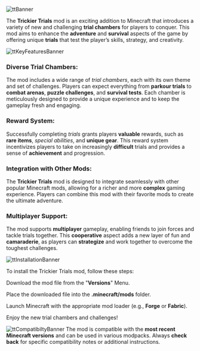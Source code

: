 ![ttBanner](https://cdn.modrinth.com/data/cached_images/cd54b1a448bf397cf71241c5ccab6d955a151764_0.webp)

The **Trickier Trials** mod is an exciting addition to Minecraft that introduces a variety of new and challenging **trial chambers** for players to conquer. This mod aims to enhance the **adventure** and **survival** aspects of the game by offering unique **trials** that test the player’s skills, strategy, and creativity.

![ttKeyFeaturesBanner](https://cdn.modrinth.com/data/cached_images/a3484d9145324e561daae06a412fd8d58661ab0e_0.webp)

### **Diverse Trial Chambers:** 
The mod includes a wide range of _trial chambers_, each with its own theme and set of challenges. Players can expect everything from **parkour trials** to **combat arenas**, **puzzle challenges**, and **survival tests**. Each chamber is meticulously designed to provide a unique experience and to keep the gameplay fresh and engaging.

### **Reward System:** 
Successfully completing _trials_ grants players **valuable** rewards, such as **rare items**, _special abilities_, and **unique gear**. This reward system incentivizes players to take on increasingly **difficult** trials and provides a sense of **achievement** and progression.

### **Integration with Other Mods:** 
The **Trickier Trials** mod is designed to integrate seamlessly with other popular Minecraft mods, allowing for a richer and more **complex** gaming experience. Players can combine this mod with their favorite mods to create the ultimate adventure.

### **Multiplayer Support:** 
The mod supports **multiplayer** gameplay, enabling friends to join forces and tackle trials together. This **cooperative** aspect adds a new layer of fun and **camaraderie**, as players can **strategize** and work together to overcome the toughest challenges.


![ttInstallationBanner](https://cdn.modrinth.com/data/cached_images/504aaf3aef95d40fdc408f9ccc74e6a38bdc1421_0.webp)

To install the Trickier Trials mod, follow these steps:

Download the mod file from the "**Versions**" Menu.

Place the downloaded file into the **.minecraft/mods** folder.

Launch Minecraft with the appropriate mod loader (e.g., **Forge** or **Fabric**).

Enjoy the new trial chambers and challenges!

![ttCompatibiltyBanner](https://cdn.modrinth.com/data/cached_images/a046b28804f1df258457a5691fdca0be19b242fc_0.webp)
The mod is compatible with the **most recent Minecraft versions** and can be used in various modpacks. Always **check back** for specific compatibility notes or additional instructions.
